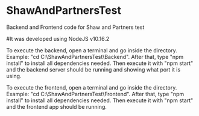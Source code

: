 # ShawAndPartnersTest
Backend and Frontend code for Shaw and Partners test

#It was developed using NodeJS v10.16.2

To execute the backend, open a terminal and go inside the directory. Example: "cd C:\ShawAndPartnersTest\Backend". After that, type "npm install" to install all dependencies needed. Then execute it with "npm start" and the backend server should be running and showing what port it is using.

To execute the frontend, open a terminal and go inside the directory. Example: "cd C:\ShawAndPartnersTest\Frontend". After that, type "npm install" to install all dependencies needed. Then execute it with "npm start" and the frontend app should be running. 
